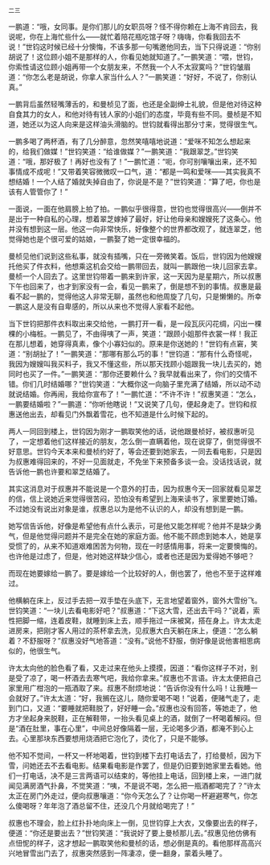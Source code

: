     二三 

   一鹏道：“哦，女同事。是你们那儿的女职员呀？怪不得你赖在上海不肯回去，我说呢，你在上海忙些什么——就忙着陪花瓶吃馆子呀？嗨嗨，你看我回去不说！”世钧这时候已经十分懊悔，不该多那一句嘴邀他同去，当下只得说道：“你别胡说了！这位顾小姐不是那样的人，你看见她就知道了。”一鹏笑道：“喂，世钧，你索性请这位顾小姐再带一个女朋友来，不然我一个人不太寂寞吗？”世钧皱眉道：“你怎么老是胡说，你拿人家当什么人？”一鹏笑道：“好好，不说了，你别认真。”

   一鹏背后虽然轻嘴薄舌的，和曼桢见了面，也还是全副绅士礼貌，但是他对待这种自食其力的女人，和他对待有钱人家的小姐们的态度，毕竟有些不同。曼桢是不知道，她还以为这人向来是这样油头滑脑的。世钧就看得出那分寸来，觉得很生气。

   一鹏多喝了两杯酒，有了几分醉意，忽然笑嘻嘻地说道：“爱咪不知怎么想起来的，给我们做媒！”世钧笑道：“给谁做媒？”一鹏笑道：“我跟翠芝。”世钧笑道：“哦，那好极了！再好也没有了！”一鹏忙道：“呃，你可别嚷嚷出来，还不知事情成不成呢！”又带着笑容微微叹一口气，道：“都是一鸣和爱咪——其实我真不想结婚！一个人结了婚就失掉自由了，你说是不是？”世钧笑道：“算了吧，你也是该有人管管你了！”

   一面说，一面在他肩膀上拍了拍。一鹏似乎很得意，世钧也觉得很高兴——倒并不是出于一种自私的心理，想着翠芝嫁掉了最好，好让他母亲和嫂嫂死了这条心。他并没有想到这一层。他这一向非常快乐，好像整个的世界都改观了，就连翠芝，他觉得她也是个很可爱的姑娘，一鹏娶了她一定很幸福的。

   曼桢见他们说到这些私事，就没有插嘴，只在一旁微笑着。饭后，世钧因为他嫂嫂托他买了件衣料，他想乘这机会交给一鹏带回去，就叫一鹏跟他一块儿回家去拿。曼桢一个人回去了。这里世钧带着一鹏来到许家，这一天因为是星期六，所以叔惠下午也回来了，也才到家没有一会，看见一鹏来了，倒是想不到的事情。叔惠是最看不起一鹏的，觉得他这人非常无聊，虽然也和他周旋了几句，只是懒懒的。所幸一鹏这人是没有自卑感的，所以从来也不觉得人家看不起他。

   当下世钧把那件衣料取出来交给他，一鹏打开一看，是一段瓦灰闪花绸，闪出一棵棵的小梅桩。一鹏见了，不由得咦了一声，笑道：“跟顾小姐那件衣裳一样！我正在那儿想着，她穿得真素，像个小寡妇似的。原来是你送她的！”世钧有点窘，笑道：“别胡扯了！”一鹏笑道：“那哪有那么巧的事！”世钧道：“那有什么奇怪呢，我因为嫂嫂叫我买料子，我又不懂这些，所以那天找顾小姐跟我一块儿去买的，她同时也买了一件。”一鹏笑道：“那你还要赖什么？我早就看出来了，你们的交情不错。你们几时结婚哪？”世钧笑道：“大概你这一向脑子里充满了结婚，所以动不动就说结婚。你再闹，我给你宣布了！”一鹏忙道：“不许不许！”叔惠笑道：“怎么，一鹏要结婚啦？”一鹏道：“你听他瞎说！”又说笑了几句，便起身走了。世钧和叔惠送他出去，却看见门外飘着雪花，也不知道是什么时候下起的。

   两人一同回到楼上，世钧因为刚才一鹏取笑他的话，说他跟曼桢好，被叔惠听见了，一定想着他们这样接近的朋友，怎么倒一直瞒着他，现在说穿了，倒觉得很不好意思。世钧今天本来和曼桢约好了，等会还要到她家去，一同去看电影，只是因为叔惠难得回来的，不好一见面就走，不免坐下来预备多谈一会。没话找话说，就告诉他一鹏也许要和翠芝结婚了。

   其实这消息对于叔惠并不能说是一个意外的打击，因为叔惠今天一回家就看见翠芝的信，信上说她近来觉得很苦闷，恐怕没有希望到上海来读书了，家里要她订婚。不过她没有说出对象是谁，叔惠总以为是他不认识的人，却没有想到是一鹏。

   她写信告诉他，好像是希望他有点什么表示，可是他又能怎样呢？他并不是缺少勇气，但是他觉得问题并不是完全在她的家庭方面。他不能不顾虑到她本人，她是享受惯了的，从来不知道艰难困苦为何物，现在一时感情用事，将来一定要懊悔的。也许他是过虑了，但是，他对她这样缺少信心，或者也还是因为爱得她不够吧？

   而现在她要嫁给一鹏了。要是嫁给一个比较好的人，倒也罢了，他也不至于这样难过。

   他横躺在床上，反过手去把一双手垫在头底下，无言地望着窗外，窗外大雪纷飞。世钧笑道：“一块儿去看电影好吧？”叔惠道：“下这大雪，还出去干吗？”说着，索性把脚一缩，连着皮鞋，就睡到床上去，顺手拖过一床被窝，搭在身上。许太太走进房来，把刚才客人用过的茶杯拿去洗，见叔惠大白天躺在床上，便道：“怎么躺着？不舒服呀？”叔惠没好气地答道：“没有。”说他不舒服，倒好像是说他害相思病似的，他很生气。

   许太太向他的脸色看了看，又走过来在他头上摸摸，因道：“看你这样子不对，别是受了凉了，喝一杯酒去去寒气吧，我给你拿来。”叔惠也不言语。许太太便把自己家里用广柑泡的一瓶酒取了来。叔惠不耐烦地说：“告诉你没有什么吗！让我睡一会就好了。”许太太道：“好，我搁在这儿，随你爱喝不喝！”说着，便赌气走了，走到门口，又道：“要睡就把鞋脱了，好好睡一会。”叔惠也没有回答，等她走了，他方才坐起身来脱鞋，正在解鞋带，一抬头看见桌上的酒，就倒了一杯喝着解闷。但是“酒在肚里，事在心里”，中间总好像隔着一层，无论喝多少酒，都淹不到心上去。心里那块东西要想用烧酒把它泡化了，烫化了，只是不能够。

   他不知不觉间，一杯又一杯地喝着，世钧到楼下去打电话去了，打给曼桢，因为下雪，问她还去不去看电影。结果看电影是作罢了，但是仍旧要到她家里去看她。他们一打电话，决不是三言两语可以结束的，等他挂上电话，回到楼上来，一进门就闻见满房酒气扑鼻，不觉笑道：“咦，不是说不喝，怎么把一瓶酒都喝完了？”许太太正在房门外走过，便向叔惠嚷道：“你今天怎么了？让你喝一杯避避寒气，你怎么傻喝呀？年年泡了酒总留不住，还没几个月就给喝完了！”

   叔惠也不理会，脸上红扑扑地向床上一倒，见世钧穿上大衣，又像要出去的样子，便道：“你还是要出去？”世钧笑道：“我说好了要上曼桢那儿去。”叔惠见他仿佛有点忸怩的样子，这才想起一鹏取笑他和曼桢的话，想必倒是真的。看他那样高高兴兴地冒雪出门去了，叔惠突然感到一阵凄凉，便一翻身，蒙着头睡了。

